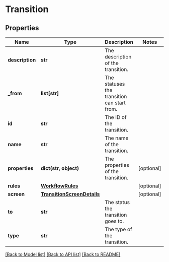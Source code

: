 # Transition

## Properties
Name | Type | Description | Notes
------------ | ------------- | ------------- | -------------
**description** | **str** | The description of the transition. | 
**_from** | **list[str]** | The statuses the transition can start from. | 
**id** | **str** | The ID of the transition. | 
**name** | **str** | The name of the transition. | 
**properties** | **dict(str, object)** | The properties of the transition. | [optional] 
**rules** | [**WorkflowRules**](WorkflowRules.md) |  | [optional] 
**screen** | [**TransitionScreenDetails**](TransitionScreenDetails.md) |  | [optional] 
**to** | **str** | The status the transition goes to. | 
**type** | **str** | The type of the transition. | 

[[Back to Model list]](../README.md#documentation-for-models) [[Back to API list]](../README.md#documentation-for-api-endpoints) [[Back to README]](../README.md)


